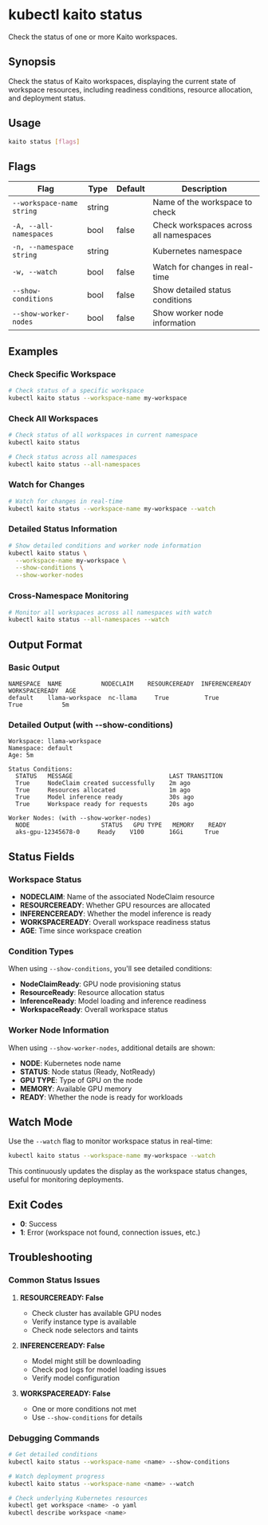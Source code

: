 # kubectl kaito status

Check the status of one or more Kaito workspaces.

## Synopsis

Check the status of Kaito workspaces, displaying the current state of workspace resources, including readiness conditions, resource allocation, and deployment status.

## Usage

```bash
kaito status [flags]
```

## Flags

| Flag                      | Type   | Default | Description                            |
| ------------------------- | ------ | ------- | -------------------------------------- |
| `--workspace-name string` | string |         | Name of the workspace to check         |
| `-A, --all-namespaces`    | bool   | false   | Check workspaces across all namespaces |
| `-n, --namespace string`  | string |         | Kubernetes namespace                   |
| `-w, --watch`             | bool   | false   | Watch for changes in real-time         |
| `--show-conditions`       | bool   | false   | Show detailed status conditions        |
| `--show-worker-nodes`     | bool   | false   | Show worker node information           |

## Examples

### Check Specific Workspace

```bash
# Check status of a specific workspace
kubectl kaito status --workspace-name my-workspace
```

### Check All Workspaces

```bash
# Check status of all workspaces in current namespace
kubectl kaito status

# Check status across all namespaces
kubectl kaito status --all-namespaces
```

### Watch for Changes

```bash
# Watch for changes in real-time
kubectl kaito status --workspace-name my-workspace --watch
```

### Detailed Status Information

```bash
# Show detailed conditions and worker node information
kubectl kaito status \
  --workspace-name my-workspace \
  --show-conditions \
  --show-worker-nodes
```

### Cross-Namespace Monitoring

```bash
# Monitor all workspaces across all namespaces with watch
kubectl kaito status --all-namespaces --watch
```

## Output Format

### Basic Output

```
NAMESPACE  NAME           NODECLAIM    RESOURCEREADY  INFERENCEREADY  WORKSPACEREADY  AGE
default    llama-workspace  nc-llama     True          True           True           5m
```

### Detailed Output (with --show-conditions)

```
Workspace: llama-workspace
Namespace: default
Age: 5m

Status Conditions:
  STATUS   MESSAGE                           LAST TRANSITION
  True     NodeClaim created successfully    2m ago
  True     Resources allocated               1m ago  
  True     Model inference ready             30s ago
  True     Workspace ready for requests      20s ago

Worker Nodes: (with --show-worker-nodes)
  NODE                    STATUS   GPU TYPE   MEMORY    READY
  aks-gpu-12345678-0     Ready    V100       16Gi      True
```

## Status Fields

### Workspace Status

- **NODECLAIM**: Name of the associated NodeClaim resource
- **RESOURCEREADY**: Whether GPU resources are allocated
- **INFERENCEREADY**: Whether the model inference is ready
- **WORKSPACEREADY**: Overall workspace readiness status
- **AGE**: Time since workspace creation

### Condition Types

When using `--show-conditions`, you'll see detailed conditions:

- **NodeClaimReady**: GPU node provisioning status
- **ResourceReady**: Resource allocation status  
- **InferenceReady**: Model loading and inference readiness
- **WorkspaceReady**: Overall workspace status

### Worker Node Information

When using `--show-worker-nodes`, additional details are shown:

- **NODE**: Kubernetes node name
- **STATUS**: Node status (Ready, NotReady)
- **GPU TYPE**: Type of GPU on the node
- **MEMORY**: Available GPU memory
- **READY**: Whether the node is ready for workloads

## Watch Mode

Use the `--watch` flag to monitor workspace status in real-time:

```bash
kubectl kaito status --workspace-name my-workspace --watch
```

This continuously updates the display as the workspace status changes, useful for monitoring deployments.

## Exit Codes

- **0**: Success
- **1**: Error (workspace not found, connection issues, etc.)

## Troubleshooting

### Common Status Issues

1. **RESOURCEREADY: False**
   - Check cluster has available GPU nodes
   - Verify instance type is available
   - Check node selectors and taints

2. **INFERENCEREADY: False**
   - Model might still be downloading
   - Check pod logs for model loading issues
   - Verify model configuration

3. **WORKSPACEREADY: False**
   - One or more conditions not met
   - Use `--show-conditions` for details

### Debugging Commands

```bash
# Get detailed conditions
kubectl kaito status --workspace-name <name> --show-conditions

# Watch deployment progress
kubectl kaito status --workspace-name <name> --watch

# Check underlying Kubernetes resources
kubectl get workspace <name> -o yaml
kubectl describe workspace <name>
```

